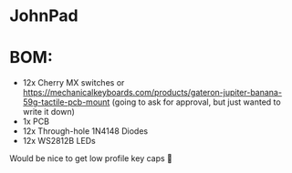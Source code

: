 # JohnPad

# BOM:
- 12x Cherry MX switches or https://mechanicalkeyboards.com/products/gateron-jupiter-banana-59g-tactile-pcb-mount (going to ask for approval, but just wanted to write it down)
- 1x PCB
- 12x Through-hole 1N4148 Diodes
- 12x WS2812B LEDs

Would be nice to get low profile key caps 🥺
